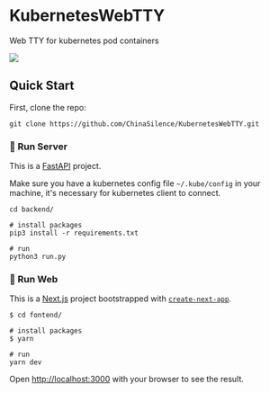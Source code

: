 # KubernetesWebTTY

Web TTY for kubernetes pod containers

![](https://user-images.githubusercontent.com/12091906/147048292-c9235028-0d1c-45e5-9120-594932c048a7.gif)

## Quick Start

First, clone the repo:

```
git clone https://github.com/ChinaSilence/KubernetesWebTTY.git
```

### 🚀 Run Server

This is a [FastAPI](https://github.com/tiangolo/fastapi) project.

Make sure you have a kubernetes config file `~/.kube/config` in your machine, it's necessary for kubernetes client to connect.

```shell
cd backend/

# install packages
pip3 install -r requirements.txt

# run
python3 run.py
```

### 🚀 Run Web

This is a [Next.js](https://nextjs.org/) project bootstrapped with [`create-next-app`](https://github.com/vercel/next.js/tree/canary/packages/create-next-app).

```shell
$ cd fontend/

# install packages
$ yarn

# run
yarn dev
```

Open [http://localhost:3000](http://localhost:3000) with your browser to see the result.
